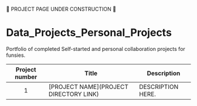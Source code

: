 🚧 PROJECT PAGE UNDER CONSTRUCTION 🚧

# Data_Projects_Personal_Projects
Portfolio of completed Self-started and personal collaboration projects for funsies.

| Project number | Title | Description |
| :-----------: | ----------- |----------- |
| 1 | [PROJECT NAME](PROJECT DIRECTORY LINK) | DESCRIPTION HERE. |
